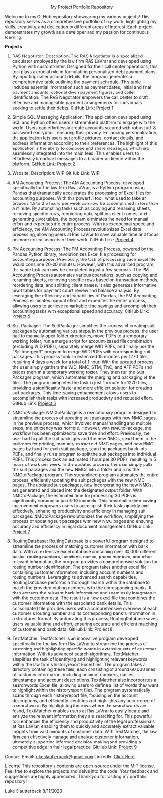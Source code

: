 <p align="center">My Project Portfolio Repository</p>
Welcome to my GitHub repository showcasing my various projects! This repository serves as a comprehensive portfolio of my work, highlighting my skills, creativity, and dedication to different areas of interest. Each project demonstrates my growth as a developer and my passion for continuous learning.

**Projects**
1. RAS Negotiator:
Description: The RAS Negotiator is a specialized calculator employed by the law firm RAS LaVrar and developed using Python with customtkinter. Designed for their call center operations, this tool plays a crucial role in formulating personalized debt payment plans. By inputting caller account details, the program generates a comprehensive table outlining the payment schedule. This table includes essential information such as payment dates, initial and final payment amounts, optional down payment figures, and caller identification. The RAS Negotiator empowers the call center to craft effective and manageable payment arrangements for individuals seeking to settle their debts.
GitHub Link: [Project 1](https://github.com/Beeaann/My-Projects/blob/main/my-code/RAS%20Negotiator_20230809_v17.py)

2. Simple SQL Messaging Application:
This application developed using SQL and Python offers users a streamlined platform to engage with the world. Users can effortlessly create accounts secured with robust utf-8 password encryption, ensuring their privacy. Enhancing personalization, the application lets users set profile pictures, contact details, and address information according to their preferences. The highlight of this application is the ability to compose and share messages, which are seamlessly integrated into the main feed. This enables users to effortlessly broadcast messages to a broader audience within the platform.
GitHub Link: [Project 2](https://github.com/Beeaann/My-Projects/blob/main/my-code/Simple%20SQL%20Messaging%20Application.py)

3. Website:
Description: WIP
GitHub Link: WIP

4. AM Accounting Process:
The AM Accounting Process, developed specifically for the law firm Ras LaVrar, is a Python program using Pandas that dramatically accelerates the processing of Excel files for accounting purposes. With this powerful tool, what used to take an arduous 1.5 to 2.5 hours per week can now be accomplished in less than a minute. By automating tasks such as copying and renaming sheets, removing specific rows, reordering data, splitting client names, and generating pivot tables, the program eliminates the need for manual effort and expedites the entire process. With its exceptional speed and efficiency, the AM Accounting Process revolutionizes Excel data processing, allowing users at Ras LaVrar to save valuable time and focus on more critical aspects of their work.
GitHub Link: [Project 4](https://github.com/Beeaann/My-Projects/blob/main/my-code/AM_Accounting_20230612_v2.py)

5. PM Accounting Process:
The PM Accounting Process, powered by the Pandas Python library, revolutionizes Excel file processing for accounting purposes. Previously, the task of processing each Excel file would consume 20-30 minutes. However, with this advanced program, the same task can now be completed in just a few seconds. The PM Accounting Process automates various operations, such as copying and renaming sheets, removing specific rows based on transaction methods, reordering data, and splitting client names. It also generates informative pivot tables for payment count review and balance analysis. By leveraging the efficiency and capabilities of Pandas, the PM Accounting Process eliminates manual effort and expedites the entire process, allowing users to achieve remarkable time savings and accomplish their accounting tasks with exceptional speed and accuracy.
GitHub Link: [Project 5](https://github.com/Beeaann/My-Projects/blob/main/my-code/PM_Accounting_20230609_v2.py)

6. Suit Packager:
The SuitPackager simplifies the process of creating suit packages by automating various steps. In the previous process, the user had to manually open folder directories, move PDFs to a temporary working folder, run a merge script for account-based file combination (excluding WID PDFs), separately merge WID PDFs, and finally use the "SplitmergeV3" program to merge WID PDFs with corresponding suit packages. This process took an estimated 15 minutes per 1270 files, requiring 4 days a week for a total of 1 hour.  With the updated process, the user simply gathers the WID, NMC, STM, TNC, and AFF PDFs and places them in a temporary working folder. They then run the Suit Packager program, which automates the merging and packaging of the files. The program completes the task in just 1 minute for 1270 files, providing a significantly faster and more efficient solution for creating suit packages. This time-saving enhancement allows users to accomplish their tasks with increased productivity and reduced effort.
GitHub Link: [Project 6](https://github.com/Beeaann/My-Projects/blob/main/my-code/SuitPackager.py)

7. NMCtoPackage:
NMCtoPackage is a revolutionary program designed to streamline the process of updating suit packages with new NMC pages. In the previous process, which involved manual handling and multiple steps, the efficiency was horrible. However, with NMCtoPackage, the workflow has been optimized to save time and effort.  Previously, the user had to pull the suit packages and the new NMCs, send them to the mailroom for printing, manually extract old NMC pages, add new NMC pages by hand for each suit package, scan the packages back into PDFs, and finally run a program to split the suit packages into individual PDFs. This process took an estimated 1 hour per 30 PDFs, resulting in 5 hours of work per week.  In the updated process, the user simply pulls the suit packages and the new NMCs into a folder and runs the NMCtoPackage program. This streamlined program automates the entire process, efficiently updating the suit packages with the new NMC pages. The updated suit packages, now incorporating the new NMCs, are generated and placed into the designated output folder.  With NMCtoPackage, the estimated time for processing 30 PDFs is significantly reduced to just 5-10 seconds. This remarkable time-saving improvement empowers users to accomplish their tasks quickly and effectively, enhancing productivity and efficiency in managing suit packages. NMCtoPackage revolutionizes the workflow, simplifying the process of updating suit packages with new NMC pages and ensuring accuracy and efficiency in legal document management.
GitHub Link: [Project 7](https://github.com/Beeaann/My-Projects/blob/main/my-code/NMCtoPackage.py)

8. RoutingDatabase:
RoutingDatabase is a powerful program designed to streamline the process of matching customer information with bank data. With an extensive excel database containing over 30,000 different banks' routing numbers, locations, names, phone numbers, and other relevant information, the program provides a comprehensive solution for routing number identification.  The program takes another excel file containing customer information, including account numbers and routing numbers. Leveraging its advanced search capabilities, RoutingDatabase performs a thorough search within the database to match the provided routing numbers with the corresponding banks. It then extracts the relevant bank information and seamlessly integrates it with the customer data.  The result is a new excel file that combines the customer information with the associated bank details. This consolidated file provides users with a comprehensive overview of each customer's routing number and its corresponding bank's information in a structured format. By automating this process, RoutingDatabase saves users valuable time and effort, ensuring accurate and efficient matching of customer and bank data.
GitHub Link: [Project 8](https://github.com/Beeaann/My-Projects/blob/main/my-code/RoutingDatabase_20230609_v2.py)

9. TextMatcher:
TextMatcher is an innovative program developed specifically for the law firm Ras LaVrar to streamline the process of searching and highlighting specific words in extensive sets of customer information. With its advanced search algorithms, TextMatcher simplifies the task of identifying and highlighting relevant keywords within the law firm's historyreport Excel files. The program takes a directory containing these files, each consisting of around 60,000 lines of customer information, including account numbers, names, timestamps, and account descriptions.  TextMatcher also incorporates a searchwords Excel file, allowing users to define a list of words they want to highlight within the historyreport files. The program systematically scans through each historyreport file, focusing on the account descriptions, and efficiently identifies and highlights any occurrence of a searchword. By highlighting the rows where the searchwords are found, TextMatcher enables users at Ras LaVrar to easily locate and analyze the relevant information they are searching for. This powerful tool enhances the efficiency and productivity of the legal professionals at Ras LaVrar, enabling them to quickly and accurately extract valuable insights from vast amounts of customer data. With TextMatcher, the law firm can effectively manage and analyze customer information, ultimately supporting informed decision-making and providing a competitive edge in their legal practice.
GitHub Link: [Project 9](https://github.com/Beeaann/My-Projects/blob/main/my-code/TextMatcher.py)

Contact
Email: lukeslautterback@gmail.com
LinkedIn: [Click Here](https://www.linkedin.com/in/luke-slautterback-713728233/)

License
This repository's contents are open-source under the MIT license.
Feel free to explore the projects and delve into the code. Your feedback and suggestions are highly appreciated. Thank you for visiting my portfolio repository!

Luke Slautterback
8/11/2023
